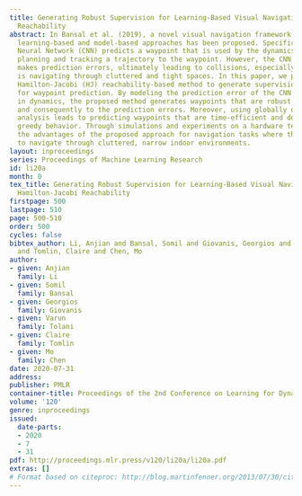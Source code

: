 ```yaml
---
title: Generating Robust Supervision for Learning-Based Visual Navigation Using Hamilton-Jacobi
  Reachability
abstract: In Bansal et al. (2019), a novel visual navigation framework that combines
  learning-based and model-based approaches has been proposed. Specifically, a Convolutional
  Neural Network (CNN) predicts a waypoint that is used by the dynamics model for
  planning and tracking a trajectory to the waypoint. However, the CNN inevitably
  makes prediction errors, ultimately leading to collisions, especially when the robot
  is navigating through cluttered and tight spaces. In this paper, we present a novel
  Hamilton-Jacobi (HJ) reachability-based method to generate supervision for the CNN
  for waypoint prediction. By modeling the prediction error of the CNN as disturbances
  in dynamics, the proposed method generates waypoints that are robust to these disturbances,
  and consequently to the prediction errors. Moreover, using globally optimal HJ reachability
  analysis leads to predicting waypoints that are time-efficient and do not exhibit
  greedy behavior. Through simulations and experiments on a hardware testbed, we demonstrate
  the advantages of the proposed approach for navigation tasks where the robot needs
  to navigate through cluttered, narrow indoor environments.
layout: inproceedings
series: Proceedings of Machine Learning Research
id: li20a
month: 0
tex_title: Generating Robust Supervision for Learning-Based Visual Navigation Using
  Hamilton-Jacobi Reachability
firstpage: 500
lastpage: 510
page: 500-510
order: 500
cycles: false
bibtex_author: Li, Anjian and Bansal, Somil and Giovanis, Georgios and Tolani, Varun
  and Tomlin, Claire and Chen, Mo
author:
- given: Anjian
  family: Li
- given: Somil
  family: Bansal
- given: Georgios
  family: Giovanis
- given: Varun
  family: Tolani
- given: Claire
  family: Tomlin
- given: Mo
  family: Chen
date: 2020-07-31
address: 
publisher: PMLR
container-title: Proceedings of the 2nd Conference on Learning for Dynamics and Control
volume: '120'
genre: inproceedings
issued:
  date-parts:
  - 2020
  - 7
  - 31
pdf: http://proceedings.mlr.press/v120/li20a/li20a.pdf
extras: []
# Format based on citeproc: http://blog.martinfenner.org/2013/07/30/citeproc-yaml-for-bibliographies/
---
```

